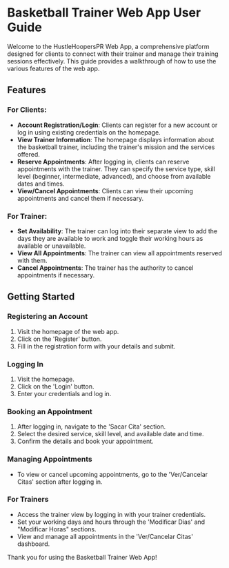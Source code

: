 
# Basketball Trainer Web App User Guide

Welcome to the HustleHoopersPR Web App, a comprehensive platform designed for clients to connect with their trainer and manage their training sessions effectively. This guide provides a walkthrough of how to use the various features of the web app.

## Features

### For Clients:
- **Account Registration/Login**: Clients can register for a new account or log in using existing credentials on the homepage.
- **View Trainer Information**: The homepage displays information about the basketball trainer, including the trainer's mission and the services offered.
- **Reserve Appointments**: After logging in, clients can reserve appointments with the trainer. They can specify the service type, skill level (beginner, intermediate, advanced), and choose from available dates and times.
- **View/Cancel Appointments**: Clients can view their upcoming appointments and cancel them if necessary.

### For Trainer:
- **Set Availability**: The trainer can log into their separate view to add the days they are available to work and toggle their working hours as available or unavailable.
- **View All Appointments**: The trainer can view all appointments reserved with them.
- **Cancel Appointments**: The trainer has the authority to cancel appointments if necessary.

## Getting Started

### Registering an Account
1. Visit the homepage of the web app.
2. Click on the 'Register' button.
3. Fill in the registration form with your details and submit.

### Logging In
1. Visit the homepage.
2. Click on the 'Login' button.
3. Enter your credentials and log in.

### Booking an Appointment
1. After logging in, navigate to the 'Sacar Cita' section.
2. Select the desired service, skill level, and available date and time.
3. Confirm the details and book your appointment.

### Managing Appointments
- To view or cancel upcoming appointments, go to the 'Ver/Cancelar Citas' section after logging in.

### For Trainers
- Access the trainer view by logging in with your trainer credentials.
- Set your working days and hours through the 'Modificar Dias' and "Modificar Horas" sections.
- View and manage all appointments in the 'Ver/Cancelar Citas' dashboard.

Thank you for using the Basketball Trainer Web App!